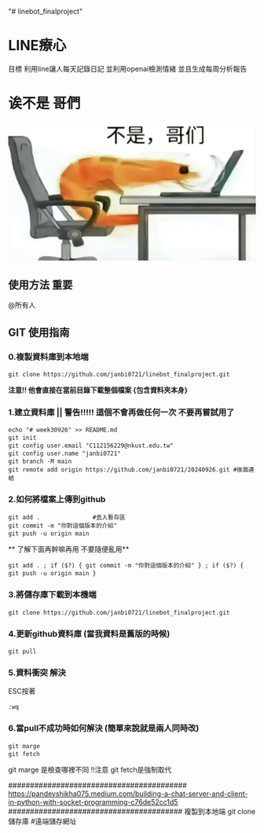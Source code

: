 "# linebot_finalproject" 
# LINE療心
目標 利用line讓人每天記錄日記 並利用openai檢測情緒 並且生成每周分析報告

# 诶不是 哥們
![alt text](image.png)

## 使用方法 重要


@所有人

## GIT 使用指南

### 0.複製資料庫到本地端
```git
git clone https://github.com/janbi0721/linebot_finalproject.git
```
**注意!! 他會直接在當前目錄下載整個檔案 {包含資料夾本身}**

### 1.建立資料庫 || **警告!!!!! 這個不會再做任何一次 不要再嘗試用了**
```git
echo "# week30926" >> README.md
git init
git config user.email "C112156229@nkust.edu.tw"
git config user.name "janbi0721"
git branch -M main
git remote add origin https://github.com/janbi0721/20240926.git #後面連結
```
### 2.如何將檔案上傳到github

```git
git add .				#丟入暫存區
git commit -m "你對這個版本的介紹"
git push -u origin main
```
** 了解下面再幹嘛再用 不要隨便亂用**
```git
git add . ; if ($?) { git commit -m "你對這個版本的介紹" } ; if ($?) { git push -u origin main }
```

### 3.將儲存庫下載到本機端
```git
git clone https://github.com/janbi0721/linebot_finalproject.git
```

### 4.更新github資料庫 (當我資料是舊版的時候)
```git
git pull
```

### 5.資料衝突 解決
ESC按著
```git
:wq
```

### 6.當pull不成功時如何解決 (簡單來說就是兩人同時改)
```git
git marge
git fetch
```
git marge 是檢查哪裡不同
!!注意 git fetch是強制取代

#########################################
https://pandeyshikha075.medium.com/building-a-chat-server-and-client-in-python-with-socket-programming-c76de52cc1d5
########################################
複製到本地端
git clone 儲存庫 #遠端儲存網址